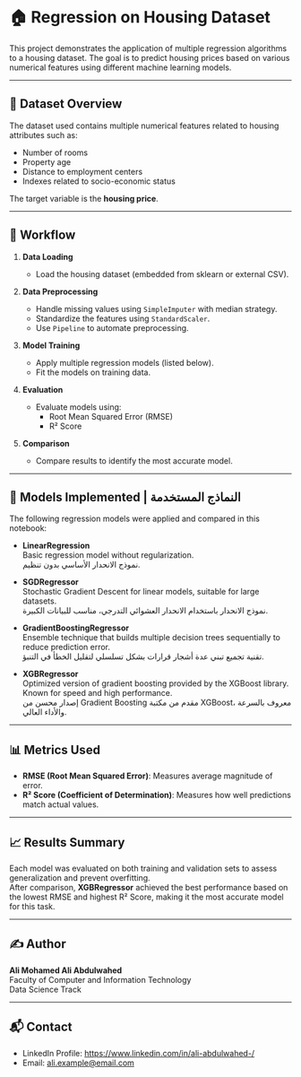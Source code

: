 # 🏠 Regression on Housing Dataset

This project demonstrates the application of multiple regression algorithms to a housing dataset. The goal is to predict housing prices based on various numerical features using different machine learning models.

---

## 📂 Dataset Overview

The dataset used contains multiple numerical features related to housing attributes such as:
- Number of rooms
- Property age
- Distance to employment centers
- Indexes related to socio-economic status

The target variable is the **housing price**.

---

## 🔧 Workflow

1. **Data Loading**
   - Load the housing dataset (embedded from sklearn or external CSV).

2. **Data Preprocessing**
   - Handle missing values using `SimpleImputer` with median strategy.
   - Standardize the features using `StandardScaler`.
   - Use `Pipeline` to automate preprocessing.

3. **Model Training**
   - Apply multiple regression models (listed below).
   - Fit the models on training data.

4. **Evaluation**
   - Evaluate models using:
     - Root Mean Squared Error (RMSE)
     - R² Score

5. **Comparison**
   - Compare results to identify the most accurate model.

---

## 🤖 Models Implemented | النماذج المستخدمة

The following regression models were applied and compared in this notebook:

- **LinearRegression**  
  Basic regression model without regularization.  
  نموذج الانحدار الأساسي بدون تنظيم.

- **SGDRegressor**  
  Stochastic Gradient Descent for linear models, suitable for large datasets.  
  نموذج الانحدار باستخدام الانحدار العشوائي التدرجي، مناسب للبيانات الكبيرة.

- **GradientBoostingRegressor**  
  Ensemble technique that builds multiple decision trees sequentially to reduce prediction error.  
  تقنية تجميع تبني عدة أشجار قرارات بشكل تسلسلي لتقليل الخطأ في التنبؤ.

- **XGBRegressor**  
  Optimized version of gradient boosting provided by the XGBoost library. Known for speed and high performance.  
  إصدار محسن من Gradient Boosting مقدم من مكتبة XGBoost، معروف بالسرعة والأداء العالي.

---

## 📊 Metrics Used

- **RMSE (Root Mean Squared Error)**: Measures average magnitude of error.
- **R² Score (Coefficient of Determination)**: Measures how well predictions match actual values.

---

## 📈 Results Summary

Each model was evaluated on both training and validation sets to assess generalization and prevent overfitting.  
After comparison, **XGBRegressor** achieved the best performance based on the lowest RMSE and highest R² Score, making it the most accurate model for this task.

---

## ✍️ Author

**Ali Mohamed Ali Abdulwahed**  
Faculty of Computer and Information Technology  
Data Science Track

---

## 📬 Contact

- LinkedIn Profile: https://www.linkedin.com/in/ali-abdulwahed-/
- Email: ali.example@email.com
